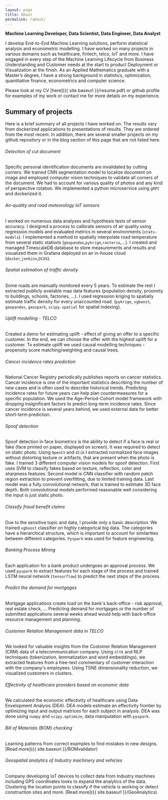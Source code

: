 ```yaml
---
layout: page
title: About
permalink: /about/
---
```


**Machine Learning Developer, Data Scientist, Data Engineer, Data Analyst**

[comment]: <> (I develop End-to-End Machine Learning solutions, perform statistical analysis and econometric modelling. I engage in every step of the Machine Learning lifecycle, e.g. business understanding, data wrangling, model training, deployment, etc. I am able to work without close supervision and collaborate with a team. I have a Master’s degree in Applied Mathematics.)

I develop End-to-End Machine Learning solutions, perform statistical analysis and econometric modelling. I have worked on many projects in various domains such as healthcare, fintech, telco, IoT and more. I have engaged in every step of the Machine Learning Lifecycle from Business Understanding and Customer needs at the start to product Deployment or Visualization at the finish. As an Applied Mathematics graduate with a Master’s degree, I have a strong background in statistics, optimization, quantitative finance, econometrics and computer science.

Please look at my CV [here]({{ site.baseurl }}/resume.pdf) or github profile for examples of my work or contact me for more details on my experience.

## Summary of projects
Here is a brief summary of all projects I have worked on. The results vary from dockerized applications to presentations of results. They are ordered from the most recent. In addition, there are several smaller projects on my github repository or in the blog section of this page that are not listed here.

###### Detection of cut document
Specific personal identification documents are invalidated by cutting corners. We trained CNN segmentation model to localize document on image and employed computer vision techniques to validate all corners of the document. We had to account for various quality of photos and any kind of perspective rotation. We implemented a python microservice using `gRPC` and dockerized it.  

###### Air-quality and road meteorology IoT sensors
I worked on numerous data analyses and hypothesis tests of sensor accuracy. I designed a process to calibrate sensors of air quality using regression models and evaluated metrics in several environments (`stats-models`). I implemented a method to spatially interpolate road temperature from several static stations (`geopandas`,`pykrige`,`rasterio`,...). I created and managed TimescaleDB database to store measurements and results and visualized them in Grafana deployed on an in-house cloud (`docker`,`jenkins`,`DCOS`). 

###### Spatial estimation of traffic density
Some roads are manually monitored every 5 years. To estimate the rest I extracted publicly available map data features (population density, proximity to buildings, schools, factories, ...). I used regression kriging to spatially estimate traffic density for every unaccounted road.  (`pykrige`, `xgboost`, `geopandas`, `geospark`, `scipy.spatial` for spatial indexing). 

###### Uplift modelling - TELCO
Created a demo for estimating uplift - effect of giving an offer to a specific customer. In the end, we can choose the offer with the highest uplift for a customer. To estimate uplift we used causal modelling techniques - propensity score matching/weighting and causal trees. 

###### Cancer incidence rates prediction
National Cancer Registry periodically publishes reports on cancer statistics. Cancer incidence is one of the important statistics describing the number of new cases and is often used to describe historical trends. Predicting incidence rates for future years can help plan countermeasures for a specific population. We used the Age-Period-Cohort model framework with dropping insignificant factors to predict long-term incidence rates. Since cancer incidence is several years behind, we used external data for better short-term prediction.

###### Spoof detection
Spoof detection in face biometrics is the ability to detect if a face is real or fake (face printed on paper, displayed on screen). It was required to detect on static photo. Using `OpenCV` and `dlib` I extracted normalized face images without distorting texture or artifacts, that are present when the photo is fake. I trained 3 different computer vision models for spoof detection. First uses SVM to classify fakes based on texture, reflection, color and sharpness features. Second model is CNN classifier with random patch region extraction to prevent overfitting, due to limited training data. Last model was a fully convolutional network, that is trained to estimate 3D face depth. Both convolutional models performed reasonable well considering the input is just static photo. 

###### Classify fraud benefit claims
Due to the sensitive topic and data, I provide only a basic description. We trained `xgboost` classifier on highly categorical big data. The categories have a hierarchical structure, which is important to account for similarities between different categories. `Pyspark` was used for feature engineering. 

###### Banking Process Mining
Each application for a bank product undergoes an approval process. We used `pyspark` to extract features for each stage of the process and trained LSTM neural network (`tensorflow`) to predict the next steps of the process. 

###### Predict the demand for mortgages
Mortgage applications create load on the bank's back-office - risk approval, real estate check, ... Predicting demand for mortgages or the number of submitted applications several weeks ahead would help with back-office resource management and planning. 

###### Customer Relation Management data in TELCO
We looked for valuable insights from the Customer Relation Management (CRM) data of a telecommunication company. Using `nltk` and NLP techniques (tokenization, lemmatization and word embeddings), we extracted features from a free-text commentary of customer interaction with the company's employees. Using TSNE dimensionality reduction, we visualized customers in clusters.

###### Effectivity of healthcare providers based on economic data
We calculated the economic effectivity of healthcare using Data Envelopment Analysis (DEA). DEA models estimate an effectivity frontier by optimizing input and output matrices for each subject in analysis. DEA was done using `numpy` and `scipy.optimize`, data manipulation with `pyspark`. 

###### Bill of Materials (BOM) checking
Learning patterns from correct examples to find mistakes in new designs. [Read more]({{ site.baseurl }}/BOMvalidator)

###### Geospatial analytics of Industry machinery and vehicles
Company developing IoT devices to collect data from Industry machines including GPS coordinates looks to expand the analytics of the data. Clustering the location points to classify if the vehicle is working or detect construction sites and more. [Read more]({{ site.baseurl }}/GeoAnalytics)





















[comment]: <> ([kosik.matus@gmail.com]&#40;mailto:kosik.matus@gmail.com&#41;)